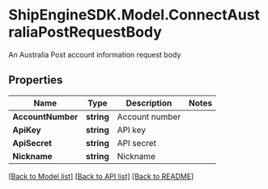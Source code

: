 # ShipEngineSDK.Model.ConnectAustraliaPostRequestBody
An Australia Post account information request body

## Properties

Name | Type | Description | Notes
------------ | ------------- | ------------- | -------------
**AccountNumber** | **string** | Account number | 
**ApiKey** | **string** | API key | 
**ApiSecret** | **string** | API secret | 
**Nickname** | **string** | Nickname | 

[[Back to Model list]](../README.md#documentation-for-models) [[Back to API list]](../README.md#documentation-for-api-endpoints) [[Back to README]](../README.md)

